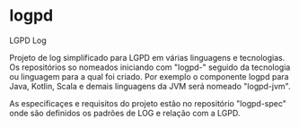 # logpd
LGPD Log

Projeto de log simplificado para LGPD em várias linguagens e tecnologias. Os repositórios so nomeados iniciando com "logpd-" seguido da tecnologia ou linguagem para a qual foi criado. Por exemplo o componente logpd para Java, Kotlin, Scala e demais linguagens da JVM será nomeado "logpd-jvm".

As especificaçes e requisitos do projeto estão no repositório "logpd-spec" onde são definidos os padrões de LOG e relação com a LGPD.
